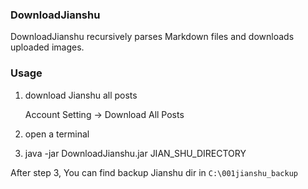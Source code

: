 ### DownloadJianshu
DownloadJianshu recursively parses Markdown files and downloads uploaded images.

### Usage
1. download Jianshu all posts

    Account Setting -> Download All Posts
2. open a terminal
3. java -jar DownloadJianshu.jar JIAN_SHU_DIRECTORY

After step 3, You can find backup Jianshu dir in `C:\001jianshu_backup`
